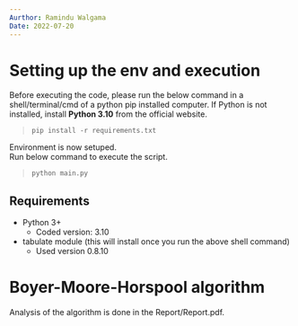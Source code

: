 ```yaml
---
Aurthor: Ramindu Walgama 
Date: 2022-07-20
---
```


# Setting up the env and execution

Before executing the code, please run the below command in a shell/terminal/cmd of a python pip installed computer. 
If Python is not installed, install **Python 3.10** from the official website.

> ```pip install -r requirements.txt```

Environment is now setuped. <br>
Run below command to execute the script.

> ```python main.py```

## Requirements

- Python 3+ 
  - Coded version: 3.10
- tabulate module (this will install once you run the above shell command)
  - Used version 0.8.10

# Boyer-Moore-Horspool algorithm

Analysis of the algorithm is done in the Report/Report.pdf.
